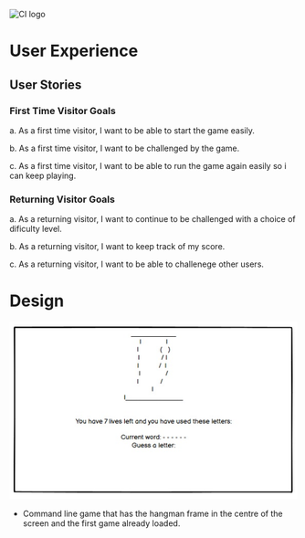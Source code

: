 ![CI logo](https://codeinstitute.s3.amazonaws.com/fullstack/ci_logo_small.png)
# User Experience

## User Stories
### First Time Visitor Goals
a. As a first time visitor, I want to be able to start the game easily.

b. As a first time visitor, I want to be challenged by the game.

c. As a first time visitor, I want to be able to run the game again easily so i can keep playing.

### Returning Visitor Goals
a. As a returning visitor, I want to continue to be challenged with a choice of dificulty level. 

b. As a returning visitor, I want to keep track of my score.

c. As a returning visitor, I want to be able to challenege other users. 

# Design 
![Wireframe](assets/docs/hangman_wireframe.jpg)
* Command line game that has the hangman frame in the centre of the screen and the first game already loaded. 